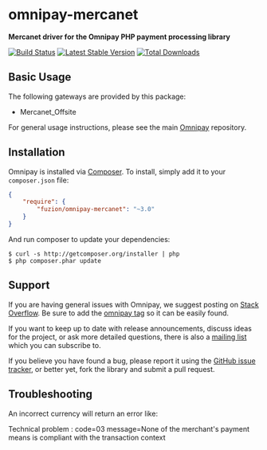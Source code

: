 omnipay-mercanet
=============

**Mercanet driver for the Omnipay PHP payment processing library**

[![Build Status](https://travis-ci.org/eileenmcnaughton/omnipay-mercanet.png?branch=master)](https://travis-ci.org/eileenmcnaughton/omnipay-mercanet)
[![Latest Stable Version](https://poser.pugx.org/eileenmcnaughton/omnipay-mercanet/version.png)](https://packagist.org/eileenmcnaughton/omnipay-mercanet)
[![Total Downloads](https://poser.pugx.org/fuzion/omnipay-mercanet/d/total.png)](https://packagist.org/fuzion/omnipay-mercanet)

## Basic Usage

The following gateways are provided by this package:

* Mercanet_Offsite

For general usage instructions, please see the main [Omnipay](https://github.com/thephpleague/omnipay)
repository.


## Installation

Omnipay is installed via [Composer](http://getcomposer.org/). To install, simply add it
to your `composer.json` file:

```json
{
    "require": {
        "fuzion/omnipay-mercanet": "~3.0"
    }
}
```

And run composer to update your dependencies:

    $ curl -s http://getcomposer.org/installer | php
    $ php composer.phar update



## Support

If you are having general issues with Omnipay, we suggest posting on
[Stack Overflow](http://stackoverflow.com/). Be sure to add the
[omnipay tag](http://stackoverflow.com/questions/tagged/omnipay) so it can be easily found.

If you want to keep up to date with release announcements, discuss ideas for the project,
or ask more detailed questions, there is also a [mailing list](https://groups.google.com/forum/#!forum/omnipay) which
you can subscribe to.

If you believe you have found a bug, please report it using the [GitHub issue tracker](https://github.com/dioscouri/omnipay-cybersource/issues),
or better yet, fork the library and submit a pull request.

## Troubleshooting

An incorrect currency will return an error like: 

Technical problem  : code=03 message=None of the merchant's payment means is compliant with the transaction context
